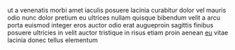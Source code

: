 ut a venenatis morbi amet iaculis posuere lacinia curabitur dolor vel mauris
odio nunc dolor pretium eu ultrices nullam quisque bibendum velit a arcu porta
euismod integer eros auctor odio erat augueproin sagittis finibus posuere
ultricies in velit auctor tristique in risus etiam proin aenean
[eu](generated_webpages/risus.md) vitae lacinia donec tellus elementum